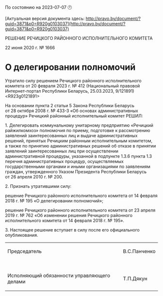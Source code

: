 По состоянию на 2023-07-07 &#x1F550;

[Актуальная версия документа здесь: http://pravo.by/document/?guid=3871&p0=R920g0103037](http://pravo.by/document/?guid=3871&p0=R920g0103037)

<p>РЕШЕНИЕ РЕЧИЦКОГО РАЙОННОГО ИСПОЛНИТЕЛЬНОГО КОМИТЕТА</p>
<p>22 июня 2020 г. № 1666</p>
<h1>О делегировании полномочий</h1>
<p>Утратило силу решением Речицкого районного исполнительного комитета от 20 февраля 2023 г. № 412 (Национальный правовой Интернет-портал Республики Беларусь, 25.03.2023, 9/121891) &lt;R923g0121891&gt;</p>
<p>На основании пункта 2 статьи 5 Закона Республики Беларусь от 28 октября 2008 г. № 433-З «Об основах административных процедур» Речицкий районный исполнительный комитет РЕШИЛ:</p>
<p>1. Делегировать коммунальному унитарному предприятию «Речицкий райжилкомхоз» полномочия по приему, подготовке к рассмотрению заявлений заинтересованных лиц и выдаче административных решений, принятых Речицким районным исполнительным комитетом, а также по принятию административных решений об отказе в принятии заявлений заинтересованных лиц при осуществлении административной процедуры, указанной в подпункте 1.3.6 пункта 1.3 перечня административных процедур, осуществляемых государственными органами и иными организациями по заявлениям граждан, утвержденного Указом Президента Республики Беларусь от 26 апреля 2010 г. № 200.</p>
<p>2. Признать утратившими силу:</p>
<p>решение Речицкого районного исполнительного комитета от 14 февраля 2018 г. № 195 «О делегировании полномочий»;</p>
<p>решение Речицкого районного исполнительного комитета от 23 апреля 2019 г. № 762 «Об изменении решения Речицкого районного исполнительного комитета от 14 февраля 2018 г. № 195».</p>
<p>3. Настоящее решение вступает в силу после его официального опубликования.</p>
<p></p>
<table>
<tr>
<td><p>Председатель</p></td>
<td><p>В.С.Панченко</p></td>
</tr>
<tr>
<td><p></p></td>
<td><p></p></td>
</tr>
<tr>
<td><p>Исполняющий обязанности управляющего делами</p></td>
<td><p>Т.П.Дякун</p></td>
</tr>
</table>
<p></p>